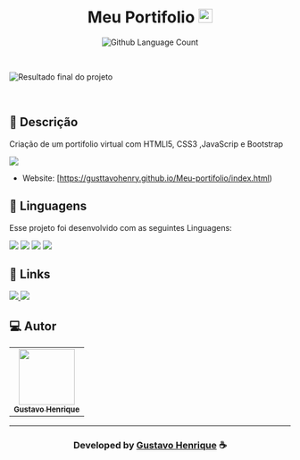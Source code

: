 <h1 align="center">
  Meu Portifolio <img width="25px" src="https://cdn.discordapp.com/attachments/1049167666876776458/1049167722082226186/icon.png"/>
</h1>

 <p align="center">
  <img alt="Github Language Count" src="https://img.shields.io/github/languages/count/EvanderInacio/Portfolio?color=00FFFB">
</p>

<br>

![Resultado final do projeto](https://cdn.discordapp.com/attachments/696922608343449614/1053641510157041724/portifolio.png)

<br>

## 📝 Descrição 

Criação de um portifolio virtual com HTMLl5, CSS3 ,JavaScrip e Bootstrap
 
<a href="https://drive.google.com/file/d/1vTPbVhIGbE3b7sOLe5hRzvFsylipH6u4/view?usp=sharing" target="_blank"><img src="https://img.shields.io/badge/Google_Cloud-4285F4?style=for-the-badge&logo=google-cloud&logoColor=white" target="_blank"></a>

- Website: [https://gusttavohenry.github.io/Meu-portifolio/index.html)
## 🚀 Linguagens

Esse projeto foi desenvolvido com as seguintes Linguagens:

  <a href="https://GusttavoHenry" target="_blank"><img src="https://img.shields.io/badge/JavaScript-323330?style=for-the-badge&logo=javascript&logoColor=F7DF1E" target="_blank"></a>
   <a href="https://github.com/GusttavoHenry" target="_blank"><img src="https://img.shields.io/badge/HTML5-E34F26?style=for-the-badge&logo=html5&logoColor=white" target="_blank"></a> 
  <a href="https://github.com/GusttavoHenry" target="_blank"><img src="https://img.shields.io/badge/CSS-239120?&style=for-the-badge&logo=css3&logoColor=white" target="_blank"></a>
   <a href="https://github.com/GusttavoHenry" target="_blank"><img src="https://img.shields.io/badge/Bootstrap-563D7C?style=for-the-badge&logo=bootstrap&logoColor=white" target="_blank"></a> 

## 🔗 Links

<p align="left">

 <a href="https://www.linkedin.com/in/gustavo-henrique-375aba214/" alt="Linkedin">
  <img src="https://img.shields.io/badge/-Linkedin-000?style=for-the-badge&logo=Linkedin&logoColor=0A66C2&link=https://www.linkedin.com/in/evander-inacio"/> 
 </a>

 <a href="https://gusttavohenry.github.io/Meu-portifolio/index.html" alt="Portfolio">
  <img src="https://img.shields.io/badge/my_portfolio-000?style=for-the-badge&logo=ko-fi&logoColor=FFF&link=https://i.pinimg.com/originals/c3/a2/5d/c3a25dd8c9c80a6b0373bd56b1c77f6a.jpg"/>
 </a>

</p>
 
## 💻 Autor<br>
<table>
  <tr>
    <td align="center">
      <a href="https://github.com/GusttavoHenry">
        <img src="https://cdn.discordapp.com/attachments/696922608343449614/1053626240310980608/T7Nds7IX_400x400.jpg" width="100px;" /><br>
        <sub>
          <b>Gustavo Henrique</b>
        </sub>
      </a>
    </td>
  </tr>
</table>

-----

  <h3 align="center"> Developed by <a href="https://www.linkedin.com/in/gustavo-henrique-375aba214/">Gustavo Henrique</a> ☕</h3>

